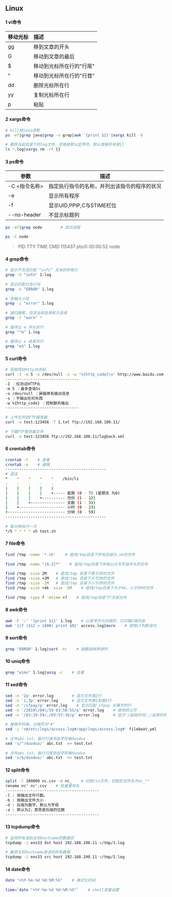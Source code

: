 ## Linux





#### 1 vi命令

| 移动光标 | 描述                     |
| :------- | :----------------------- |
| gg       | 移到文章的开头           |
| G        | 移动到文章的最后         |
| $        | 移动到光标所在行的"行尾" |
| ^        | 移动到光标所在行的"行首" |
| dd       | 删除光标所在行           |
| yy       | 复制光标所在行           |
| p        | 粘贴                     |





#### 2 xargs命令

```bash
# kill掉java进程
ps -ef|grep java|grep -v grep|awk '{print $2}'|xargs kill -9
 
# 删除当前目录下的log文件，空格是默认定界符，默认替换符号是{}
ls *.log|xargs rm -rf {}
```





#### 3 ps命令

| 参数          | 描述                                         |
| ------------- | -------------------------------------------- |
| -C <指令名称> | 指定执行指令的名称，并列出该指令的程序的状况 |
| -e            | 显示所有程序                                 |
| -f            | 显示UID,PPIP,C与STIME栏位                    |
| --no-header   | 不显示标题列                                 |

```bash
ps -ef|grep node		# 显式进程
```

```bash
ps -C node
```

>PID 		 TTY          TIME 		CMD
>115437	pts/0       00:00:52  node





#### 4 grep命令

```bash
# 显示不包含匹配 “info” 文本的所有行
grep -V "info" 1.log
 
# 显示匹配行及行号
grep -n "ERROR" 1.log
 
# 忽略大小写
grep -i "error" 1.log
 
# 递归搜索，包含当前目录和子目录
grep -r "warn" *
 
# 搜寻以 m 开头的行
grep "^m" 1.log
 
# 搜寻以 e 结束的行
grep "e$" 1.log
```





#### 5 curl命令

```bash
# 获取网站http状态码
curl -I -m 5 -o /dev/null -s -w '%{http_code}\n' http://www.baidu.com
--------------------------------
-I ：仅测试HTTP头
-m 5 ：最多查询5s
-o /dev/null ：屏蔽原有输出信息
-s ：不输出任何东西
-w %{http_code} ：控制额外输出
--------------------------------
 
# 上传文件到FTP服务器
curl -u test:123456 -T 1.txt ftp://192.168.100.11/
 
# 下载FTP服务器文件
curl -u test:123456 ftp://192.168.100.11/logback.xml
```





#### 6 crontab命令

```bash
crontab -l    # 查看
crontab -e    # 编辑
--------------------------------------------
# 语法
*    *    *    *    *    /bin/ls
-    -    -    -    -
|    |    |    |    |
|    |    |    |    +----- 星期 (0 - 7) (星期天 为0)
|    |    |    +---------- 月份 (1 - 12) 
|    |    +--------------- 天数 (1 - 31)
|    +-------------------- 小时 (0 - 23)
+------------------------- 分钟 (0 - 59)
--------------------------------------------
 
# 每分钟执行一次
*/5 * * * * sh test.sh
```





#### 7 file命令

```bash
find /tmp -name '*.sh'    # 查找/tmp目录下所有后缀为.sh的文件
 
find /tmp -name "[A-Z]*"    # 查找/tmp目录下所有以大写字母开头的文件
 
find /tmp -size 2M    # 查找/tmp 目录下等于2M的文件
find /tmp -size +2M   # 查找/tmp 目录下大于2M的文件
find /tmp -size -2M   # 查找/tmp 目录下小于2M的文件
find /tmp -size +4k -size -5M    # 查找/tmp目录下大于4k，小于5M的文件
 
find /tmp -type f -mtime +7    # 查找/tmp目录下7天前文件
```





#### 8 awk命令

```bash
awk -F ':' '{print $2}' 1.log    # 以冒号作为分隔符，打印第2域内容
awk '{if ($12 > 1000) print $0}' access.log|more    # 使用if判断语句
```





#### 9 sort命令

```bash
grep "ERROR" 1.log|sort -nr    # 按数值倒序排列
```





#### 10 uniq命令

```bash
grep "eims" 1.log|uniq -c    # 去重
```





#### 11 sed命令

```bash
sed -n '2p' error.log        # 显示文件第2行
sed -n '1,3p' error.log      # 显示文件第1到第3行
sed -n '/sfpay/p' error.log    # 显示匹配 sfpay 关键字的行
sed -n '/2019\/04\/19 03:50:55/p' error.log    # 使用转义符
sed -n '/03:29:59/,/03:57:16/p' error.log      # 显示'/起始时间/,/结束时间/p' 的行
 
# 替换字符串，分隔符为"#"
sed -i 's#/etc/logs/access.log#/app/logs/access.log#' filebeat.yml
 
# 文件abc.txt，每行行首添加字符串duoduo
sed 's/^/duoduo/' abc.txt  >> test.txt
 
# 文件abc.txt，每行行尾添加字符串duoduo
sed 's/$/duoduo/' abc.txt  >> test.txt
```





#### 12 split命令

```bash
split -l 100000 nc.csv -d nc_    # 切割csv文件，切割后文件名为nc_**
rename nc* nc*.csv    # 批量重命名
-----------------------------------------
-l : 按输出文件行数。
-b : 按输出文件大小
-d : 后缀为数字，默认为字母
-a : 默认为2，意思是后缀的位数
-----------------------------------------
```





#### 13 tcpdump命令

```bash
# 监视所有送到主机hostname的数据包
tcpdump -i ens33 dst host 192.168.198.11 >/tmp/1.log
 
# 截获主机hostname发送的所有数据
tcpdump -i ens33 src host 192.168.198.11 >/tmp/1.log
```





#### 14 date命令

```bash
date "+%Y-%m-%d %H:%M:%S"    # 格式化时间
 
time=`date "+%Y-%m-%d %H:%M:%S"`    # shell变量设置
```







